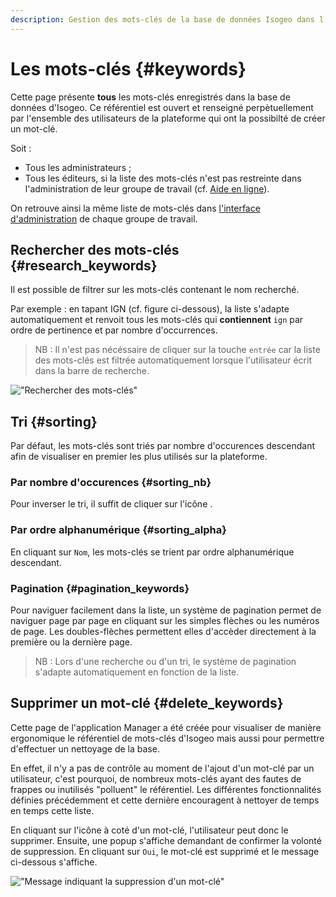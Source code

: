 ```yaml
---
description: Gestion des mots-clés de la base de données Isogeo dans l'application Isogeo Manager.
---
```


# Les mots-clés {#keywords}

Cette page présente **tous** les mots-clés enregistrés dans la base de données d'Isogeo. Ce référentiel est ouvert et renseigné perpètuellement par l'ensemble des utilisateurs de la plateforme qui ont la possibilté de créer un mot-clé.

Soit :

* Tous les administrateurs ;
* Tous les éditeurs, si la liste des mots-clés n'est pas restreinte dans l'administration de leur groupe de travail (cf. [Aide en ligne](https://help.isogeo.com/admin/fr/features/admin/keywords.html)).

On retrouve ainsi la même liste de mots-clés dans [l'interface d'administration](https://app.isogeo.com/admin/keywords) de chaque groupe de travail.

## Rechercher des mots-clés {#research_keywords}

Il est possible de filtrer sur les mots-clés contenant le nom recherché.

Par exemple : en tapant IGN (cf. figure ci-dessous), la liste s'adapte automatiquement et renvoit tous les mots-clés qui **contiennent** `ign` par ordre de pertinence et par nombre d'occurrences.

> NB : Il n'est pas nécéssaire de cliquer sur la touche `entrée` car la liste des mots-clés est filtrée automatiquement lorsque l'utilisateur écrit dans la barre de recherche.

!["Rechercher des mots-clés"](/assets/keywords_research_ign.png)

## Tri {#sorting}

Par défaut, les mots-clés sont triés par nombre d'occurences descendant afin de visualiser en premier les plus utilisés sur la plateforme.

### Par nombre d'occurences {#sorting_nb}

Pour inverser le tri, il suffit de cliquer sur l'icône <i class="fa fa-dashboard"></i>.

### Par ordre alphanumérique {#sorting_alpha}

En cliquant sur `Nom`, les mots-clés se trient par ordre alphanumérique descendant.

### Pagination {#pagination_keywords}

Pour naviguer facilement dans la liste, un système de pagination permet de naviguer page par page en cliquant sur les simples flèches ou les numéros de page. Les doubles-flèches permettent elles d'accèder directement à la première ou la dernière page.

> NB : Lors d'une recherche ou d'un tri, le système de pagination s'adapte automatiquement en fonction de la liste.

## Supprimer un mot-clé {#delete_keywords}

Cette page de l'application Manager a été créée pour visualiser de manière ergonomique le référentiel de mots-clés d'Isogeo mais aussi pour permettre d'effectuer un nettoyage de la base.

En effet, il n'y a pas de contrôle au moment de l'ajout d'un mot-clé par un utilisateur, c'est pourquoi, de nombreux mots-clés ayant des fautes de frappes ou inutilisés "polluent" le référentiel. Les différentes fonctionnalités définies précédemment et cette dernière encouragent à nettoyer de temps en temps cette liste.

En cliquant sur l'icône <i class="fa fa-trash"></i> à coté d'un mot-clé, l'utilisateur peut donc le supprimer. Ensuite, une popup s'affiche demandant de confirmer la volonté de suppression. En cliquant sur `Oui`, le mot-clé est supprimé et le message ci-dessous s'affiche.

!["Message indiquant la suppression d'un mot-clé"](/assets/message_delete_keyword.png)